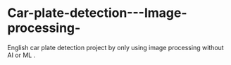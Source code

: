 # Car-plate-detection---Image-processing-
English car plate detection project by only using image processing without AI or ML .
